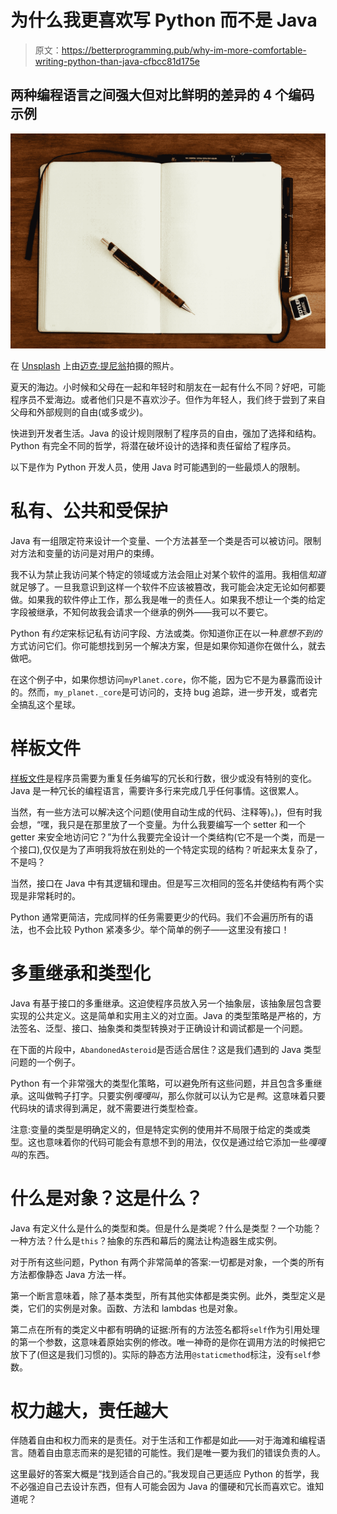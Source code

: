 # 为什么我更喜欢写 Python 而不是 Java

> 原文：<https://betterprogramming.pub/why-im-more-comfortable-writing-python-than-java-cfbcc81d175e>

## 两种编程语言之间强大但对比鲜明的差异的 4 个编码示例

![](img/46f4a70fc4312a77e6ad4ce2cf17fd9f.png)

在 [Unsplash](https://unsplash.com?utm_source=medium&utm_medium=referral) 上由[迈克·提尼翁](https://unsplash.com/@m15ky?utm_source=medium&utm_medium=referral)拍摄的照片。

夏天的海边。小时候和父母在一起和年轻时和朋友在一起有什么不同？好吧，可能程序员不爱海边。或者他们只是不喜欢沙子。但作为年轻人，我们终于尝到了来自父母和外部规则的自由(或多或少)。

快进到开发者生活。Java 的设计规则限制了程序员的自由，强加了选择和结构。Python 有完全不同的哲学，将潜在破坏设计的选择和责任留给了程序员。

以下是作为 Python 开发人员，使用 Java 时可能遇到的一些最烦人的限制。

# 私有、公共和受保护

Java 有一组限定符来设计一个变量、一个方法甚至一个类是否可以被访问。限制对方法和变量的访问是对用户的束缚。

我不认为禁止我访问某个特定的领域或方法会阻止对某个软件的滥用。我相信*知道*就足够了。一旦我意识到这样一个软件不应该被篡改，我可能会决定无论如何都要做。如果我的软件停止工作，那么我是唯一的责任人。如果我不想让一个类的给定字段被继承，不知何故我会请求一个继承的例外——我可以不要它。

Python 有*约定*来标记私有访问字段、方法或类。你知道你正在以一种*意想不到的*方式访问它们。你可能想找到另一个解决方案，但是如果你知道你在做什么，就去做吧。

在这个例子中，如果你想访问`myPlanet.core`，你不能，因为它不是为暴露而设计的。然而，`my_planet._core`是可访问的，支持 bug 追踪，进一步开发，或者完全搞乱这个星球。

# 样板文件

[样板文件](https://en.wikipedia.org/wiki/Boilerplate_code#)是程序员需要为重复任务编写的冗长和行数，很少或没有特别的变化。Java 是一种冗长的编程语言，需要许多行来完成几乎任何事情。这很累人。

当然，有一些方法可以解决这个问题(使用自动生成的代码、注释等)。)，但有时我会想，“嘿，我只是在那里放了一个变量。为什么我要编写一个 setter 和一个 getter 来安全地访问它？”为什么我要完全设计一个类结构(它不是一个类，而是一个接口),仅仅是为了声明我将放在别处的一个特定实现的结构？听起来太复杂了，不是吗？

当然，接口在 Java 中有其逻辑和理由。但是写三次相同的签名并使结构有两个实现是非常耗时的。

Python 通常更简洁，完成同样的任务需要更少的代码。我们不会遍历所有的语法，也不会比较 Python 紧凑多少。举个简单的例子——这里没有接口！

# 多重继承和类型化

Java 有基于接口的多重继承。这迫使程序员放入另一个抽象层，该抽象层包含要实现的公共定义。这是简单和实用主义的对立面。Java 的类型策略是严格的，方法签名、泛型、接口、抽象类和类型转换对于正确设计和调试都是一个问题。

在下面的片段中，`AbandonedAsteroid`是否适合居住？这是我们遇到的 Java 类型问题的一个例子。

Python 有一个非常强大的类型化策略，可以避免所有这些问题，并且包含多重继承。这叫做鸭子打字。只要实例*嘎嘎叫*，那么你就可以认为它是*鸭*。这意味着只要代码块的请求得到满足，就不需要进行类型检查。

注意:变量的类型是明确定义的，但是特定实例的使用并不局限于给定的类或类型。这也意味着你的代码可能会有意想不到的用法，仅仅是通过给它添加一些*嘎嘎叫*的东西。

# 什么是对象？这是什么？

Java 有定义什么是什么的类型和类。但是什么是类呢？什么是类型？一个功能？一种方法？什么是`this`？抽象的东西和幕后的魔法让构造器生成实例。

对于所有这些问题，Python 有两个非常简单的答案:一切都是对象，一个类的所有方法都像静态 Java 方法一样。

第一个断言意味着，除了基本类型，所有其他实体都是类实例。此外，类型定义是类，它们的实例是对象。函数、方法和 lambdas 也是对象。

第二点在所有的类定义中都有明确的证据:所有的方法签名都将`self`作为引用处理的第一个参数，这意味着原始实例的修改。唯一神奇的是你在调用方法的时候把它放下了(但这是我们习惯的)。实际的静态方法用`@staticmethod`标注，没有`self`参数。

# 权力越大，责任越大

伴随着自由和权力而来的是责任。对于生活和工作都是如此——对于海滩和编程语言。随着自由意志而来的是犯错的可能性。我们是唯一要为我们的错误负责的人。

这里最好的答案大概是“找到适合自己的。”我发现自己更适应 Python 的哲学，我不必强迫自己去设计东西，但有人可能会因为 Java 的僵硬和冗长而喜欢它。谁知道呢？